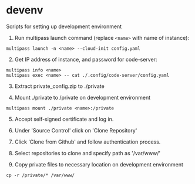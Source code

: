 # devenv
Scripts for setting up development environment

1. Run multipass launch command (replace ```<name>``` with name of instance):
``` 
multipass launch -n <name> --cloud-init config.yaml
```

2. Get IP address of instance, and password for code-server:
```
multipass info <name>
multipass exec <name> -- cat ./.config/code-server/config.yaml 
```

3. Extract private_config.zip to ./private

4. Mount ./private to /private on development environment
```
multipass mount ./private <name>:/private
```

5. Accept self-signed certificate and log in.

6. Under 'Source Control' click on 'Clone Repository'

7. Click 'Clone from Github' and follow authentication process.

8. Select repositories to clone and specify path as '/var/www/'

9. Copy private files to necessary location on development environment
```
cp -r /private/* /var/www/
```
